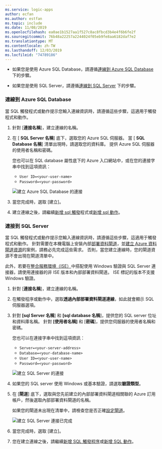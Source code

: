 ```yaml
---
ms.service: logic-apps
author: ecfan
ms.author: estfan
ms.topic: include
ms.date: 11/08/2019
ms.openlocfilehash: ea0ae1b1527aa1f527c8ac8fbcd3b4e4f6b6fe2f
ms.sourcegitcommit: 76b48a22257a2244024f05eb9fe8aa6182daf7e2
ms.translationtype: MT
ms.contentlocale: zh-TW
ms.lasthandoff: 12/03/2019
ms.locfileid: "74789186"
---
```

* 如果您是使用 Azure SQL Database，請遵循[連線到 Azure SQL Database](#connect-azure-sql-db) 下的步驟。

* 如果您是使用 SQL Server，請遵循[連線到 SQL Server](#connect-sql-server) 下的步驟。

<a name="connect-azure-sql-db"></a>

### <a name="connect-to-azure-sql-database"></a>連線到 Azure SQL Database

當 SQL 觸發程式或動作提示您輸入連線資訊時，請遵循這些步驟，這適用于觸發程式和動作。

1. 針對 [**連接名稱**]，建立連線的名稱。

1. 在 [ **SQL Server 名稱**] 底下，選取您的 Azure SQL 伺服器。 當 [ **SQL Database 名稱**] 清單出現時，請選取您的資料庫。 提供 Azure SQL 伺服器的使用者名稱和密碼。

   您也可以在 SQL database 屬性底下的 Azure 入口網站中，或在您的連接字串中找到這項資訊：

   * `User ID=<your-user-name>`
   * `Password=<your-password>`

   ![建立 Azure SQL Database 的連接](./media/connectors-create-api-sqlazure/azure-sql-database-create-connection.png)

1. 當您完成時，選取 [建立]。

1. 建立連線之後，請繼續[新增 sql 觸發](#add-sql-trigger)程式或[新增 sql 動作](#add-sql-action)。

<a name="connect-sql-server"></a>

### <a name="connect-to-sql-server"></a>連接到 SQL Server

當 SQL 觸發程式或動作提示您輸入連線資訊時，請遵循這些步驟，這適用于觸發程式和動作。 針對需要在本機電腦上安裝內部[部署資料閘道](https://docs.microsoft.com/azure/logic-apps/logic-apps-gateway-install)，並[建立 Azure 資料閘道資源](https://docs.microsoft.com/azure/logic-apps/logic-apps-gateway-connection)的案例，請務必先完成這些需求。 否則，當您建立連線時，您的閘道資源不會出現在閘道清單中。

此外，若要在[整合服務環境（ISE）](https://docs.microsoft.com/azure/logic-apps/connect-virtual-network-vnet-isolated-environment-overview)中搭配使用 Windows 驗證與 SQL Server 連接器，請使用連接器的非 ISE 版本和內部部署資料閘道。 ISE 標記的版本不支援 Windows 驗證。

1. 針對 [**連接名稱**]，建立連線的名稱。

1. 在觸發程序或動作中，選取**透過內部部署資料閘道連線**，如此就會顯示 SQL 伺服器選項。

1. 針對 **[sql Server 名稱**] 和 **[sql database 名稱**]，提供您的 SQL server 位址和資料庫名稱。 針對 **[使用者名稱]** 和 [**密碼**]，提供您伺服器的使用者名稱和密碼。

   您也可以在連接字串中找到這項資訊：

   * `Server=<your-server-address>`
   * `Database=<your-database-name>`
   * `User ID=<your-user-name>`
   * `Password=<your-password>`

   ![建立 SQL Server 的連接](./media/connectors-create-api-sqlazure/sql-server-create-connection.png)

1. 如果您的 SQL server 使用 Windows 或基本驗證，請選取**驗證類型**。

1. 在 [**閘道**] 底下，選取與您先前建立的內部部署資料閘道相關聯的 Azure 訂用帳戶，然後選取內部部署資料閘道的名稱。

   如果您的閘道未出現在清單中，請檢查您是否正確[設定閘道](https://docs.microsoft.com/azure/logic-apps/logic-apps-gateway-connection)。

   ![建立 SQL Server 連接已完成](./media/connectors-create-api-sqlazure/sql-server-create-connection-complete.png)

1. 當您完成時，選取 [建立]。

1. 您在建立連線之後，請繼續[新增 SQL 觸發程序](#add-sql-trigger)或[新增 SQL 動作](#add-sql-action)。
